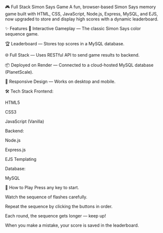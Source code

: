 🎮 Full Stack Simon Says Game
A fun, browser-based Simon Says memory game built with HTML, CSS, JavaScript, Node.js, Express, MySQL, and EJS, now upgraded to store and display high scores with a dynamic leaderboard.



✨ Features
🎯 Interactive Gameplay — The classic Simon Says color sequence game.

🏆 Leaderboard — Stores top scores in a MySQL database.

🌐 Full Stack — Uses RESTful API to send game results to backend.

📦 Deployed on Render — Connected to a cloud-hosted MySQL database (PlanetScale).

📱 Responsive Design — Works on desktop and mobile.



🛠 Tech Stack
Frontend:

HTML5

CSS3

JavaScript (Vanilla)

Backend:

Node.js

Express.js

EJS Templating

Database:

MySQL



🎯 How to Play
Press any key to start.

Watch the sequence of flashes carefully.

Repeat the sequence by clicking the buttons in order.

Each round, the sequence gets longer — keep up!

When you make a mistake, your score is saved in the leaderboard.
